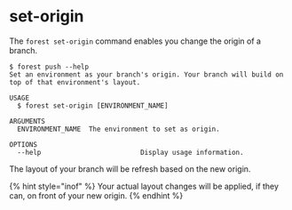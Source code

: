 # set-origin

The `forest set-origin` command enables you change the origin of a branch.

```
$ forest push --help
Set an environment as your branch's origin. Your branch will build on top of that environment's layout.

USAGE
  $ forest set-origin [ENVIRONMENT_NAME]

ARGUMENTS
  ENVIRONMENT_NAME  The environment to set as origin.

OPTIONS
  --help                         Display usage information.
```

The layout of your branch will be refresh based on the new origin.

{% hint style="inof" %}
Your actual layout changes will be applied, if they can,  on front of your new origin.
{% endhint %}
